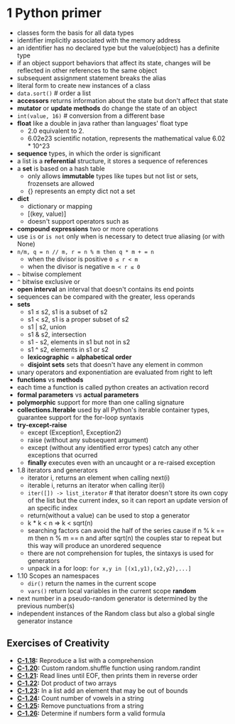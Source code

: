 # 1 Python primer
- classes form the basis for all data types
- identifier implicitly associated with the memory address
- an identifier has no declared type but the value(object) has a definite type
- if an object support behaviors that affect its state, changes will be reflected in other references to the same object
- subsequent assignment statement breaks the alias
- literal form to create new instances of a class
- `data.sort()`  # order a list
- **accessors** returns information about the state but don't affect that state
- **mutator** or **update methods** do change the state of an object
- `int(value, 16)`  # conversion from a different base
- **float** like a double in java rather than languages' float type
    - 2.0 equivalent to 2.
    - 6.02e23 scientific notation, represents the mathematical value 6.02 * 10^23
- **sequence** types, in which the order is significant
- a list is a **referential** structure, it stores a sequence of references
- a **set** is based on a hash table
    - only allows **immutable** types like tupes but not list or sets, frozensets are allowed
    - {} represents an empty dict not a set
- **dict**
    - dictionary or mapping
    - [(key, value)]
    - doesn't support operators such as
- **compound expressions** two or more operations
- use `is` or `is not` only when is necessary to detect true aliasing (or with None)
- `n/m, q = n // m, r = n % m then q * m + = n`
    - when the divisor is positive `0 ≤ r < m`
    - when the divisor is negative `m < r ≤ 0`
- `~` bitwise complement
- `^` bitwise exclusive or
- **open interval** an interval that doesn't contains its end points
- sequences can be compared with the greater, less operands
- **sets**
    - s1 ≤ s2, s1 is a subset of s2
    - s1 < s2, s1 is a proper subset of s2
    - s1 | s2, union
    - s1 & s2, intersection
    - s1 - s2, elements in s1 but not in s2
    - s1 ^ s2, elements in s1 or s2
    - **lexicographic** = **alphabetical order**
    - **disjoint sets** sets that doesn't have any element in common
- unary operators and exponentiation are evaluated from right to left
- **functions** vs **methods**
- each time a function is called python creates an activation record
- **formal parameters** vs **actual parameters**
- **polymorphic** support for more than one calling signature
- **collections.Iterable** used by all Python's iterable container types, guarantee support for the for-loop syntaxis
- **try-except-raise**
    - except (Exception1, Exception2)
    - raise (without any subsequent argument)
    - except (without any identified error types) catch any other exceptions that ocurred
    - **finally** executes even with an uncaught or a re-raised exception
- 1.8 iterators and generators
    - iterator i, returns an element when calling next(i)
    - iterable i, returns an iterator when calling iter(i)
    - `iter([]) -> list_iterator`  # that iterator doesn't store its own copy of the list but the current index, so it can report an update version of an specific index
    - return(without a value) can be used to stop a generator
    - k * k < n => k < sqrt(n)
    - searching factors can avoid the half of the series cause if n % k \== m then n % m \== n and after sqrt(n) the couples star to repeat but this way will produce an unordered sequence
    - there are not comprehension for tuples, the sintaxys is used for generators
    - unpack in a for loop: `for x,y in [(x1,y1),(x2,y2),...]`
- 1.10 Scopes an namespaces
    - `dir()` return the names in the current scope
    - `vars()` return local variables in the current scope
**random**
- next number in a pseudo-random generator is determined by the previous number(s)
- independent instances of the Random class but also a global single generator instance

## Exercises of Creativity

- **[C-1.18](C_1_18.py):** Reproduce a list with a comprehension
- **[C-1.20](C_1_20.py):** Custom random.shuffle function using random.randint
- **[C-1.21](C_1_21.py):** Read lines until EOF, then prints them in reverse order 
- **[C-1.22](C_1_22.py):** Dot product of two arrays 
- **[C-1.23](C_1_23.py):** In a list add an element that may be out of bounds
- **[C-1.24](C_1_24.py):** Count number of vowels in a string
- **[C-1.25](C_1_25.py):** Remove punctuations from a string
- **[C-1.26](C_1_26.py):** Determine if numbers form a valid formula

